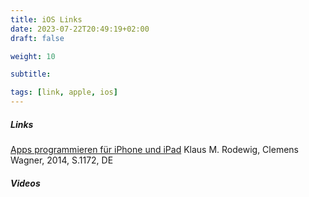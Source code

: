 ```yaml
---
title: iOS Links
date: 2023-07-22T20:49:19+02:00
draft: false

weight: 10

subtitle: 

tags: [link, apple, ios]
---
```


##### Links
[Apps programmieren für iPhone und iPad](https://openbook.rheinwerk-verlag.de/apps_programmieren_fuer_iphone_und_ipad/) Klaus M. Rodewig, Clemens Wagner, 2014, S.1172, DE <br>

##### Videos


<!--
[]() <br>
[]() min <br>
-->
